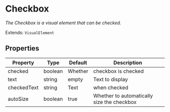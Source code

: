 # Checkbox
_The Checkbox is a visual element that can be checked._

Extends: `VisualElement`

## Properties

|Property|Type|Default|Description|
|---|---|---|---|
|checked|boolean|Whether|checkbox is checked|
|text|string|empty|Text to display|
|checkedText|string|Text|when checked|
|autoSize|boolean|true|Whether to automatically size the checkbox|
